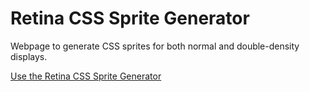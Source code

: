 # Retina CSS Sprite Generator
Webpage to generate CSS sprites for both normal and double-density displays.

[Use the Retina CSS Sprite Generator](http://jcwhatever.com/retina-css-sprite-generator)
